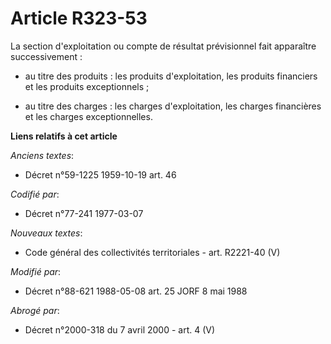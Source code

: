 # Article R323-53

La section d'exploitation ou compte de résultat prévisionnel fait apparaître successivement :

- au titre des produits : les produits d'exploitation, les produits financiers et les produits exceptionnels ;

- au titre des charges : les charges d'exploitation, les charges financières et les charges exceptionnelles.

**Liens relatifs à cet article**

_Anciens textes_:

  - Décret n°59-1225 1959-10-19 art. 46

_Codifié par_:

  - Décret n°77-241 1977-03-07

_Nouveaux textes_:

  - Code général des collectivités territoriales - art. R2221-40 (V)

_Modifié par_:

  - Décret n°88-621 1988-05-08 art. 25 JORF 8 mai 1988

_Abrogé par_:

  - Décret n°2000-318 du 7 avril 2000 - art. 4 (V)
